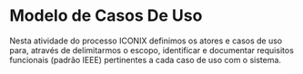 # Modelo de Casos De Uso

Nesta atividade do processo ICONIX definimos os atores e casos de uso para, através de delimitarmos o escopo, identificar e documentar requisitos funcionais (padrão IEEE) pertinentes a cada caso de uso com o sistema.